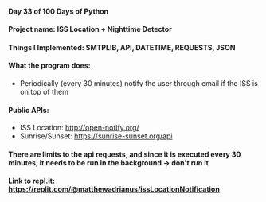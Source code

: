 #### Day 33 of 100 Days of Python
#### Project name: ISS Location + Nighttime Detector
#### Things I Implemented: SMTPLIB, API, DATETIME, REQUESTS, JSON

#### What the program does: 
- Periodically (every 30 minutes) notify the user through email if the ISS is on top of them

#### Public APIs:
- ISS Location: http://open-notify.org/
- Sunrise/Sunset: https://sunrise-sunset.org/api

#### There are limits to the api requests, and since it is executed every 30 minutes, it needs to be run in the background -> don't run it

#### Link to repl.it: https://replit.com/@matthewadrianus/issLocationNotification
